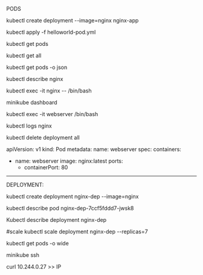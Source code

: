PODS 

kubectl create deployment --image=nginx nginx-app

kubectl apply -f helloworld-pod.yml

kubectl get pods

kubectl get all

kubectl get pods -o json

kubectl describe nginx

kubectl exec -it nginx -- /bin/bash

minikube dashboard

kubectl exec -it webserver /bin/bash

kubectl logs nginx


kubectl delete deployment all





apiVersion: v1
kind: Pod
metadata:
  name: webserver
spec:
  containers:
  - name: webserver
    image: nginx:latest
    ports:
    - containerPort: 80



-------------------------------------------
DEPLOYMENT: 


kubectl create deployment nginx-dep --image=nginx


kubectl describe pod nginx-dep-7ccf5fddd7-jwsk8


Kubectl describe deployment nginx-dep 


#scale 
kubectl scale deployment nginx-dep --replicas=7

kubectl get pods -o wide 

minikube ssh
	
curl 10.244.0.27 >> IP 